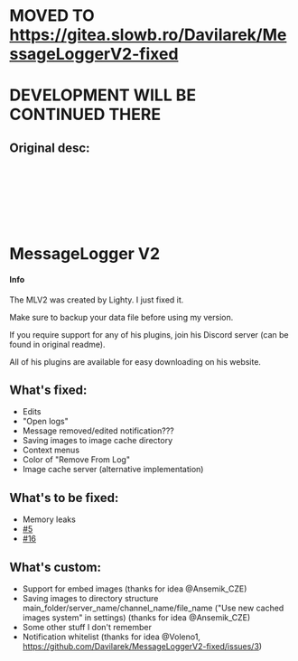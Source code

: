 # MOVED TO https://gitea.slowb.ro/Davilarek/MessageLoggerV2-fixed
# DEVELOPMENT WILL BE CONTINUED THERE

## Original desc:

<br>
<br>
<br>
<br>
<br>
<br>

# MessageLogger V2
#### Info
The MLV2 was created by Lighty. I just fixed it. 

Make sure to backup your data file before using my version.

If you require support for any of his plugins, join his Discord server (can be found in original readme).

All of his plugins are available for easy downloading on his website.

## What's fixed:
- Edits
- "Open logs"
- Message removed/edited notification???
- Saving images to image cache directory
- Context menus
- Color of "Remove From Log"
- Image cache server (alternative implementation)

## What's to be fixed:
- Memory leaks
- [#5](https://github.com/Davilarek/MessageLoggerV2-fixed/issues/5)
- [#16](https://github.com/Davilarek/MessageLoggerV2-fixed/issues/16)

## What's custom:
- Support for embed images (thanks for idea @Ansemik_CZE)
- Saving images to directory structure main_folder/server_name/channel_name/file_name ("Use new cached images system" in settings) (thanks for idea @Ansemik_CZE)
- Some other stuff I don't remember
- Notification whitelist (thanks for idea @Voleno1, https://github.com/Davilarek/MessageLoggerV2-fixed/issues/3)
